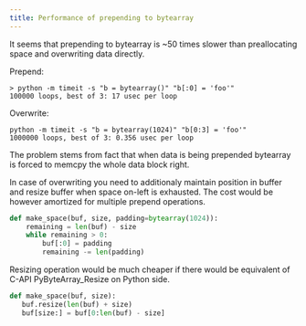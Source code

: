 ```yaml
---
title: Performance of prepending to bytearray
---
```


It seems that prepending to bytearray is ~50 times slower than preallocating space and overwriting data directly.

Prepend:
```shell 
> python -m timeit -s "b = bytearray()" "b[:0] = 'foo'"
100000 loops, best of 3: 17 usec per loop
```

Overwrite:
```shell 
python -m timeit -s "b = bytearray(1024)" "b[0:3] = 'foo'"
1000000 loops, best of 3: 0.356 usec per loop
```

The problem stems from fact that when data is being prepended bytearray is forced to memcpy the whole data block right.

In case of overwriting you need to additionaly maintain position in buffer and resize buffer when space on-left is exhausted.
The cost would be however amortized for multiple prepend operations.
```python
def make_space(buf, size, padding=bytearray(1024)):
    remaining = len(buf) - size
    while remaining > 0:
        buf[:0] = padding
        remaining -= len(padding)
```

Resizing operation would be much cheaper if there would be equivalent of C-API PyByteArray_Resize on Python side.
```python
def make_space(buf, size):
   buf.resize(len(buf) + size)
   buf[size:] = buf[0:len(buf) - size]
```

